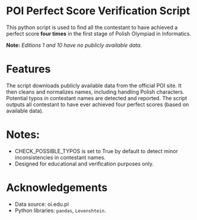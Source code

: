 # POI Perfect Score Verification Script

This python script is used to find all the contestant to have achieved a perfect score **four times** in the first stage of Polish Olympiad in Informatics.

**Note:** *Editions 1 and 10 have no publicly available data.*

# Features

The script downloads publicly available data from the official POI site.
It then cleans and normalizes names, including handling Polish characters.
Potential typos in contestant names are detected and reported. 
The script outputs all contestant to have ever achieved four perfect scores (based on available data).

# Notes:
- CHECK_POSSIBLE_TYPOS is set to True by default to detect minor inconsistencies in contestant names.
- Designed for educational and verification purposes only.

# Acknowledgements

- Data source: oi.edu.pl
- Python libraries: `pandas`, `Levenshtein`.